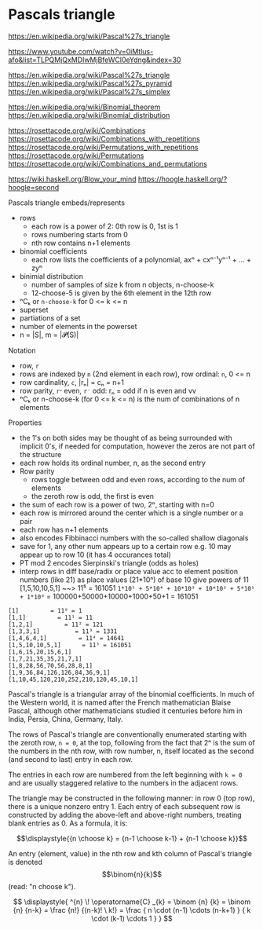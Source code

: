 # Pascals triangle

https://en.wikipedia.org/wiki/Pascal%27s_triangle


https://www.youtube.com/watch?v=0iMtlus-afo&list=TLPQMjQxMDIwMjBfeWCl0eYdng&index=30

https://en.wikipedia.org/wiki/Pascal%27s_triangle
https://en.wikipedia.org/wiki/Pascal%27s_pyramid
https://en.wikipedia.org/wiki/Pascal%27s_simplex

https://en.wikipedia.org/wiki/Binomial_theorem
https://en.wikipedia.org/wiki/Binomial_distribution

https://rosettacode.org/wiki/Combinations
https://rosettacode.org/wiki/Combinations_with_repetitions
https://rosettacode.org/wiki/Permutations_with_repetitions
https://rosettacode.org/wiki/Permutations
https://rosettacode.org/wiki/Combinations_and_permutations

https://wiki.haskell.org/Blow_your_mind
https://hoogle.haskell.org/?hoogle=second



Pascals triangle embeds/represents
- rows
  - each row is a power of 2: 0th row is 0, 1st is 1
  - rows numbering starts from 0
  - nth row contains n+1 elements
- binomial coefficients
  - each row lists the coefficients of a polynomial, axⁿ + cxⁿ⁻¹yⁿ⁻¹ + … + zyⁿ
- binimial distribution
  - number of samples of size k from n objects, n-choose-k
  - 12-choose-5 is given by the 6th element in the 12th row
- ⁿCₖ or `n-choose-k` for 0 <= k <= n
- superset
- partiations of a set
- number of elements in the powerset
- n = |S|, m = |𝓟(S)|

Notation
- row, `r`
- rows are indexed by `n` (2nd element in each row), row ordinal: `n`, 0 <= n
- row cardinality, `c`, |rₙ| = cₙ = n+1
- row parity, `rᐩ` even, `r⁻` odd: rₙ = odd if n is even and vv
- ⁿCₖ or n-choose-k (for 0 <= k <= n) is the num of combinations of n elements


Properties
- the 1's on both sides may be thought of as being surrounded with implicit 0's, if needed for computation, however the zeros are not part of the structure
- each row holds its ordinal number, n, as the second entry
- Row parity
  - rows toggle between odd and even rows, according to the num of elements
  - the zeroth row is odd, the first is even
- the sum of each row is a power of two, 2ⁿ, starting with n=0
- each row is mirrored around the center which is a single number or a pair
- each row has n+1 elements
- also encodes Fibbinacci numbers with the so-called shallow diagonals
- save for 1, any other num appears up to a certain row
  e.g. 10 may appear up to row 10 (it has 4 occurances total)
- PT mod 2 encodes Sierpinski's triangle (odds as holes)
- interp rows in diff base/radix or place value acc to element position
  numbers (like 21) as place values (21*10ⁿ) of base 10 give powers of 11
  [1,5,10,10,5,1] ~~> 11⁵ = 161051
  `1*10⁵ + 5*10⁴ + 10*10³ + 10*10² + 5*10¹ + 1*10⁰`
   = 100000+50000+10000+1000+50+1 = 161051


```
[1]         = 11⁰ = 1
[1,1]         = 11¹ = 11
[1,2,1]         = 11² = 121
[1,3,3,1]          = 11³ = 1331
[1,4,6,4,1]         = 11⁴ = 14641
[1,5,10,10,5,1]      = 11⁵ = 161051
[1,6,15,20,15,6,1]
[1,7,21,35,35,21,7,1]
[1,8,28,56,70,56,28,8,1]
[1,9,36,84,126,126,84,36,9,1]
[1,10,45,120,210,252,210,120,45,10,1]
```

Pascal's triangle is a triangular array of the binomial coefficients. In much of the Western world, it is named after the French mathematician Blaise Pascal, although other mathematicians studied it centuries before him in India, Persia, China, Germany, Italy.

The rows of Pascal's triangle are conventionally enumerated starting with the zeroth row, `n = 0`, at the top, following from the fact that 2ⁿ is the sum of the numbers in the nth row, with row number, n, itself located as the second (and second to last) entry in each row.

The entries in each row are numbered from the left beginning with `k = 0` and are usually staggered relative to the numbers in the adjacent rows.

The triangle may be constructed in the following manner: in row 0 (top row), there is a unique nonzero entry 1. Each entry of each subsequent row is constructed by adding the above-left and above-right numbers, treating blank entries as 0. As a formula, it is:

$$\displaystyle{{n \choose k} = {n-1 \choose k-1} + {n-1 \choose k}}$$

An entry (element, value) in the nth row and kth column of Pascal's triangle is denoted $$\binom{n}{k}$$ (read: "n choose k").


$$
\displaystyle{
^{n} \! \operatorname{C} _{k} = 
\binom {n} {k} = 
\binom {n} {n-k} = 
\frac {n!} {(n-k)! \ k!} =
\frac 
{ n \cdot (n-1) \cdots (n-k+1) }
{ k \cdot (k-1) \cdots 1      }
}
$$
